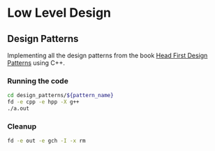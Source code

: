 # Low Level Design

## Design Patterns

Implementing all the design patterns from the book [Head First Design Patterns](https://wickedlysmart.com/head-first-design-patterns) using C++.

### Running the code
```bash
cd design_patterns/${pattern_name}
fd -e cpp -e hpp -X g++
./a.out
```

### Cleanup
```bash
fd -e out -e gch -I -x rm
```
